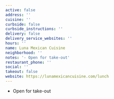 ```yaml
---
active: false
address: ''
cuisine: ''
curbside: false
curbside_instructions: ''
delivery: false
delivery_service_websites: ''
hours: ''
name: Luna Mexican Cuisine
neighborhood: ''
notes: '- Open for take-out'
restaurant_phone: ''
social: ''
takeout: false
website: https://lunamexicancuisine.com/lunch
---
```


- Open for take-out